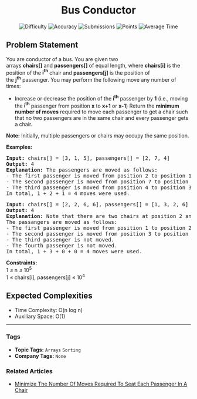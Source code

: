 <h1 align="center">Bus Conductor</h1>

<p align="center">
  <img alt="Difficulty" title="Difficulty" src="https://custom-icon-badges.demolab.com/badge/Difficulty: Easy-1F222E?style=for-the-badge&logoColor=white&logo=fire"/>
  <img alt="Accuracy" title="Accuracy" src="https://custom-icon-badges.demolab.com/badge/Accuracy: 75.3%25-1F222E?style=for-the-badge&logoColor=white&logo=target"/>
  <img alt="Submissions" title="Submissions" src="https://custom-icon-badges.demolab.com/badge/Submissions: 22K+-1F222E?style=for-the-badge&logoColor=white&logo=repo"/>
  <img alt="Points" title="Points" src="https://custom-icon-badges.demolab.com/badge/Points: 2-1F222E?style=for-the-badge&logoColor=white&logo=award"/>
  <img alt="Average Time" title="Average Time" src="https://custom-icon-badges.demolab.com/badge/Average%20Time: N/A-1F222E?style=for-the-badge&logoColor=white&logo=clock"/>
</p>

## Problem Statement

You are conductor of a bus. You are given two arrays <b>chairs[]</b> and <b>passengers[]</b> of equal length, where <b>chairs[i]</b> is the position of the <b>i<sup>th</sup></b> chair and <b>passengers[j]</b> is the position of the <b>j<sup>th</sup></b> passenger. You may perform the following move any number of times:

- Increase or decrease the position of the <b>i<sup>th</sup></b> passenger by <b>1</b> (i.e., moving the <b>i<sup>th</sup></b> passenger from position <b>x</b> to <b>x+1</b> or <b>x-1</b>)
Return the <b>minimum number of moves</b> required to move each passenger to get a chair such that no two passengers are in the same chair and every passenger gets a chair.

<b>Note:</b> Initially, multiple passengers or chairs may occupy the same position.

<b>Examples:</b>

<pre><b>Input:</b> chairs[] = [3, 1, 5], passengers[] = [2, 7, 4]
<b>Output:</b> 4
<b>Explanation:</b> The passengers are moved as follows:
- The first passenger is moved from position 2 to position 1 using 1 move.
- The second passenger is moved from position 7 to position 5 using 2 moves.
- The third passenger is moved from position 4 to position 3 using 1 move.
In total, 1 + 2 + 1 = 4 moves were used.
</pre>

<pre><b>Input:</b> chairs[] = [2, 2, 6, 6], passengers[] = [1, 3, 2, 6]
<b>Output:</b> 4
<b>Explanation:</b> Note that there are two chairs at position 2 and two chairs at position 6.
The passangers are moved as follows:
- The first passenger is moved from position 1 to position 2 using 1 move.
- The second passenger is moved from position 3 to position 6 using 3 moves.
- The third passenger is not moved.
- The fourth passenger is not moved.
In total, 1 + 3 + 0 + 0 = 4 moves were used.</pre>

<b>Constraints:<br></b>1 ≤ n ≤ 10<sup>5<br></sup>1 ≤ chairs[i], passengers[j] ≤ 10<sup>4</sup>

## Expected Complexities
- Time Complexity: O(n log n)
- Auxiliary Space: O(1)

<hr>

### Tags
- **Topic Tags:** `Arrays` `Sorting`
- **Company Tags:** `None`

### Related Articles
- [Minimize The Number Of Moves Required To Seat Each Passenger In A Chair](https://www.geeksforgeeks.org/minimize-the-number-of-moves-required-to-seat-each-passenger-in-a-chair/)

